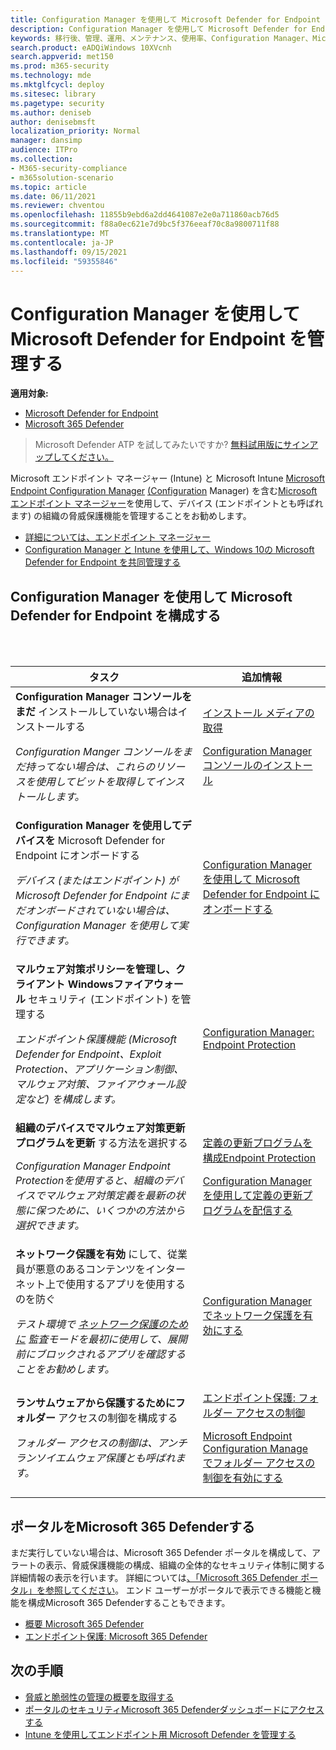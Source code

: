 ```yaml
---
title: Configuration Manager を使用して Microsoft Defender for Endpoint を管理する
description: Configuration Manager を使用して Microsoft Defender for Endpoint を管理する方法について説明します。
keywords: 移行後、管理、運用、メンテナンス、使用率、Configuration Manager、Microsoft Defender for Endpoint、edr
search.product: eADQiWindows 10XVcnh
search.appverid: met150
ms.prod: m365-security
ms.technology: mde
ms.mktglfcycl: deploy
ms.sitesec: library
ms.pagetype: security
ms.author: deniseb
author: denisebmsft
localization_priority: Normal
manager: dansimp
audience: ITPro
ms.collection:
- M365-security-compliance
- m365solution-scenario
ms.topic: article
ms.date: 06/11/2021
ms.reviewer: chventou
ms.openlocfilehash: 11855b9ebd6a2dd4641087e2e0a711860acb76d5
ms.sourcegitcommit: f88a0ec621e7d9bc5f376eeaf70c8a9800711f88
ms.translationtype: MT
ms.contentlocale: ja-JP
ms.lasthandoff: 09/15/2021
ms.locfileid: "59355846"
---
```

# <a name="manage-microsoft-defender-for-endpoint-with-configuration-manager"></a>Configuration Manager を使用して Microsoft Defender for Endpoint を管理する

**適用対象:**
- [Microsoft Defender for Endpoint](https://go.microsoft.com/fwlink/p/?linkid=2154037)
- [Microsoft 365 Defender](https://go.microsoft.com/fwlink/?linkid=2118804)

> Microsoft Defender ATP を試してみたいですか? [無料試用版にサインアップしてください。](https://signup.microsoft.com/create-account/signup?products=7f379fee-c4f9-4278-b0a1-e4c8c2fcdf7e&ru=https://aka.ms/MDEp2OpenTrial?ocid=docs-wdatp-exposedapis-abovefoldlink)


Microsoft エンドポイント マネージャー (Intune) と Microsoft Intune [Microsoft Endpoint Configuration Manager](/mem) [(Configuration](/mem/configmgr/core/understand/introduction) Manager) を含む[Microsoft エンドポイント マネージャー](/mem/intune/fundamentals/what-is-intune)を使用して、デバイス (エンドポイントとも呼ばれます) の組織の脅威保護機能を管理することをお勧めします。

- [詳細については、エンドポイント マネージャー](/mem/endpoint-manager-overview)
- [Configuration Manager と Intune を使用して、Windows 10の Microsoft Defender for Endpoint を共同管理する](manage-atp-post-migration-intune.md)

## <a name="configure-microsoft-defender-for-endpoint-with-configuration-manager"></a>Configuration Manager を使用して Microsoft Defender for Endpoint を構成する

<br/><br/>

|タスク|追加情報|
|---|---|
|**Configuration Manager コンソールをまだ** インストールしていない場合はインストールする <p> *Configuration Manger コンソールをまだ持ってない場合は、これらのリソースを使用してビットを取得してインストールします。*|[インストール メディアの取得](/mem/configmgr/core/servers/deploy/install/get-install-media) <p> [Configuration Manager コンソールのインストール](/mem/configmgr/core/servers/deploy/install/install-consoles)|
|**Configuration Manager を使用してデバイスを** Microsoft Defender for Endpoint にオンボードする <p> *デバイス (またはエンドポイント) が Microsoft Defender for Endpoint にまだオンボードされていない場合は、Configuration Manager を使用して実行できます。*|[Configuration Manager を使用して Microsoft Defender for Endpoint にオンボードする](/mem/configmgr/protect/deploy-use/defender-advanced-threat-protection#about-onboarding-to-atp-with-configuration-manager)|
|**マルウェア対策ポリシーを管理し、クライアント Windowsファイアウォール** セキュリティ (エンドポイント) を管理する <p> *エンドポイント保護機能 (Microsoft Defender for Endpoint、Exploit Protection、アプリケーション制御、マルウェア対策、ファイアウォール設定など) を構成します。*|[Configuration Manager: Endpoint Protection](/mem/configmgr/protect/deploy-use/endpoint-protection)|
|**組織のデバイスでマルウェア対策更新プログラムを更新** する方法を選択する <p> *Configuration Manager Endpoint Protectionを使用すると、組織のデバイスでマルウェア対策定義を最新の状態に保つために、いくつかの方法から選択できます。*|[定義の更新プログラムを構成Endpoint Protection](/mem/configmgr/protect/deploy-use/endpoint-definition-updates) <p> [Configuration Manager を使用して定義の更新プログラムを配信する](/mem/configmgr/protect/deploy-use/endpoint-definitions-configmgr)|
|**ネットワーク保護を有効** にして、従業員が悪意のあるコンテンツをインターネット上で使用するアプリを使用するのを防ぐ <p> *テスト環境で [ネットワーク保護のために](/microsoft-365/security/defender-endpoint/evaluate-network-protection) 監査モードを最初に使用して、展開前にブロックされるアプリを確認することをお勧めします。*|[Configuration Manager でネットワーク保護を有効にする](/microsoft-365/security/defender-endpoint/enable-network-protection#microsoft-endpoint-configuration-manager)|
|**ランサムウェアから保護するためにフォルダー** アクセスの制御を構成する <p> *フォルダー アクセスの制御は、アンチランソイエムウェア保護とも呼ばれます。*|[エンドポイント保護: フォルダー アクセスの制御](/mem/intune/protect/endpoint-protection-windows-10#controlled-folder-access) <p> [Microsoft Endpoint Configuration Manage でフォルダー アクセスの制御を有効にする](/microsoft-365/security/defender-endpoint/enable-controlled-folders#microsoft-endpoint-configuration-manager)|

## <a name="configure-your-microsoft-365-defender-portal"></a>ポータルをMicrosoft 365 Defenderする

まだ実行していない場合は、Microsoft 365 Defender ポータルを構成して、アラートの表示、脅威保護機能の構成、組織の全体的なセキュリティ体制に関する詳細情報の表示を行います。 詳細については[、「Microsoft 365 Defender ポータル」を参照してください](microsoft-defender-security-center.md)。 エンド ユーザーがポータルで表示できる機能と機能を構成Microsoft 365 Defenderすることもできます。

- [概要 Microsoft 365 Defender](/microsoft-365/security/defender-endpoint/use)
- [エンドポイント保護: Microsoft 365 Defender](/mem/intune/protect/endpoint-protection-windows-10#microsoft-defender-security-center)

## <a name="next-steps"></a>次の手順

- [脅威と脆弱性の管理の概要を取得する](/microsoft-365/security/defender-endpoint/next-gen-threat-and-vuln-mgt)
- [ポータルのセキュリティMicrosoft 365 Defenderダッシュボードにアクセスする](/microsoft-365/security/defender-endpoint/security-operations-dashboard)
- [Intune を使用してエンドポイント用 Microsoft Defender を管理する](manage-atp-post-migration-intune.md)

